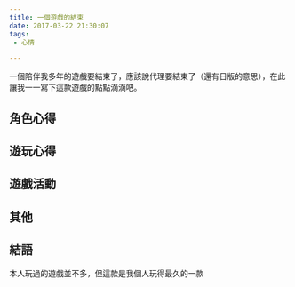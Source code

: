 ```yaml
---
title: 一個遊戲的結束
date: 2017-03-22 21:30:07
tags:
 - 心情

---
```


一個陪伴我多年的遊戲要結束了，應該說代理要結束了（還有日版的意思），在此讓我一一寫下這款遊戲的點點滴滴吧。



<!--more-->

## 角色心得



## 遊玩心得



## 遊戲活動



## 其他



## 結語

本人玩過的遊戲並不多，但這款是我個人玩得最久的一款